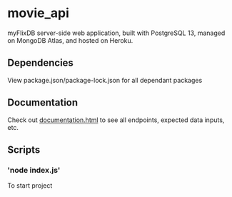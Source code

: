 # movie_api

myFlixDB server-side web application, built with PostgreSQL 13, managed on MongoDB Atlas, and hosted on Heroku.

## Dependencies
View package.json/package-lock.json for all dependant packages

## Documentation 
Check out [documentation.html](https://m-y-f-l-i-x.herokuapp.com/documentation.html) to see all endpoints, expected data inputs, etc.

## Scripts
### 'node index.js'
To start project


